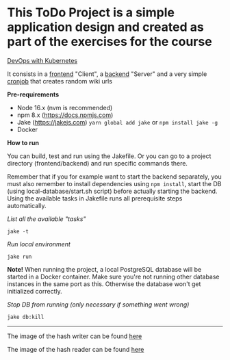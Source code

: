 # This ToDo Project is a simple application design and created as part of the exercises for the course

[DevOps with Kubernetes](https://devopswithkubernetes.com/)

It consists in a [frontend](./client/) "Client", a [backend](./server/) "Server" and a very simple [cronjob](./cronjob/)
that creates random wiki urls

**Pre-requirements**

- Node 16.x (nvm is recommended)
- npm 8.x (https://docs.npmjs.com)
- Jake (https://jakejs.com) `yarn global add jake` or `npm install jake -g`
- Docker


**How to run**

You can build, test and run using the Jakefile. Or you can go to a project directory (frontend/backend) and run specific commands there.

Remember that if you for example want to start the backend separately, you must also remember to install dependencies using `npm install`, start the DB (using local-database/start.sh script) before actually starting the backend. Using the available tasks in Jakefile runs all prerequisite steps automatically.

_List all the available "tasks"_

`jake -t`

_Run local environment_

`jake run`

**Note!**
When running the project, a local PostgreSQL database will be started in a Docker container.
Make sure you're not running other database instances in the same port as this.
Otherwise the database won't get initialized correctly.

_Stop DB from running (only necessary if something went wrong)_

`jake db:kill`

---

The image of the hash writer can be found [here](https://hub.docker.com/r/sirpacoder/client)

The image of the hash reader can be found [here](https://hub.docker.com/r/sirpacoder/server)
